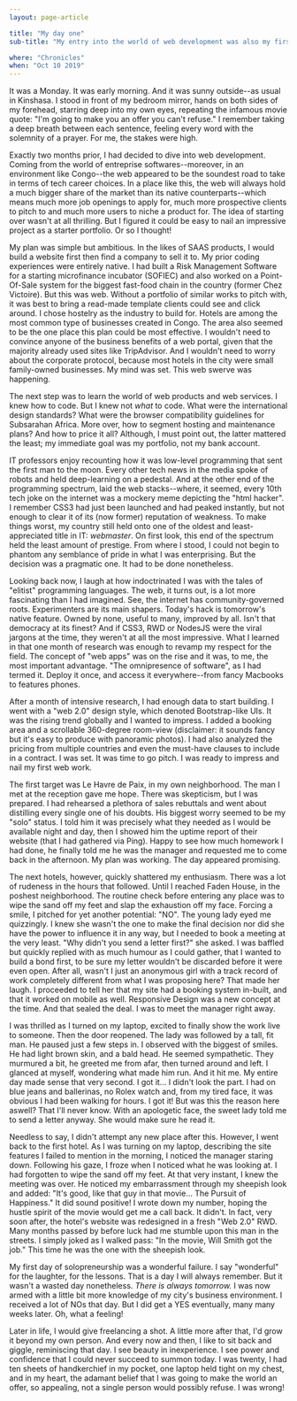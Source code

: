 ```yaml
---
layout: page-article

title: "My day one"
sub-title: "My entry into the world of web development was also my first business wound"

where: "Chronicles"
when: "Oct 10 2019"
---
```

It was a Monday. It was early morning. And it was sunny outside--as usual in Kinshasa. I stood in front of my bedroom mirror, hands on both sides of my forehead, starring deep into my own eyes, repeating the infamous movie quote: "I'm going to make you an offer you can't refuse." I remember taking a deep breath between each sentence, feeling every word with the solemnity of a prayer. For me, the stakes were high.

Exactly two months prior, I had decided to dive into web development. Coming from the world of entreprise softwares--moreover, in an environment like Congo--the web appeared to be the soundest road to take in terms of tech career choices. In a place like this, the web will always hold a much bigger share of the market than its native counterparts--which means much more job openings to apply for, much more prospective clients to pitch to and much more users to niche a product for. The idea of starting over wasn't at all thrilling. But I figured it could be easy to nail an impressive project as a starter portfolio. Or so I thought!

My plan was simple but ambitious. In the likes of SAAS products, I would build a website first then find a company to sell it to. My prior coding experiences were entirely native. I had built a Risk Management Software for a starting microfinance incubator (SOFIEC) and also worked on a Point-Of-Sale system for the biggest fast-food chain in the country (former Chez Victoire). But this was web. Without a portfolio of similar works to pitch with, it was best to bring a read-made template clients could see and click around. I chose hostelry as the industry to build for. Hotels are among the most common type of businesses created in Congo. The area also seemed to be the one place this plan could be most effective. I wouldn't need to convince anyone of the business benefits of a web portal, given that the majority already used sites like TripAdvisor. And I wouldn't need to worry about the corporate protocol, because most hotels in the city were small family-owned businesses. My mind was set. This web swerve was happening.

The next step was to learn the world of web products and web services. I knew how to code. But I knew not <i>what</i> to code. What were the international design standards? What were the browser compatibility guidelines for Subsarahan Africa. More over, how to segment hosting and maintenance plans? And how to price it all? Although, I must point out, the latter mattered the least; my immediate goal was my portfolio, not my bank account.

IT professors enjoy recounting how it was low-level programming that sent the first man to the moon. Every other tech news in the media spoke of robots and held deep-learning on a pedestal. And at the other end of the programming spectrum, laid the web stacks--where, it seemed, every 10th tech joke on the internet was a mockery meme depicting the "html hacker". I remember CSS3 had just been launched and had peaked instantly, but not enough to clear it of its (now former) reputation of weakness. To make things worst, my country still held onto one of the oldest and least-appreciated title in IT: <i>webmaster</i>. On first look, this end of the spectrum held the least amount of prestige. From where I stood, I could not begin to phantom any semblance of pride in what I was enterprising. But the decision was a pragmatic one. It had to be done nonetheless.

Looking back now, I laugh at how indoctrinated I was with the tales of "elitist" programming languages. The web, it turns out, is a lot more fascinating than I had imagined. See, the internet has community-governed roots. Experimenters are its main shapers. Today's hack is tomorrow's native feature. Owned by none, useful to many, improved by all. Isn't that democracy at its finest? And if CSS3, RWD or NodesJS were the viral jargons at the time, they weren't at all the most impressive. What I learned in that one month of research was enough to revamp my respect for the field. The concept of "web apps" was on the rise and it was, to me, the most important advantage. "The omnipresence of software", as I had termed it. Deploy it once, and access it everywhere--from fancy Macbooks to features phones.

After a month of intensive research, I had enough data to start building. I went with a "web 2.0" design style, which denoted Bootstrap-like UIs. It was the rising trend globally and I wanted to impress. I added a booking area and a scrollable 360-degree room-view (disclaimer: it sounds fancy but it's easy to produce with panoramic photos). I had also analyzed the pricing from multiple countries and even the must-have clauses to include in a contract. I was set. It was time to go pitch. I was ready to impress and nail my first web work.

The first target was Le Havre de Paix, in my own neighborhood. The man I met at the reception gave me hope. There was skepticism, but I was prepared. I had rehearsed a plethora of sales rebuttals and went about distilling every single one of his doubts. His biggest worry seemed to be my "solo" status. I told him it was precisely what they needed as I would be available night and day, then I showed him the uptime report of their website (that I had gathered via Ping). Happy to see how much homework I had done, he finally told me he was the manager and requested me to come back in the afternoon. My plan was working. The day appeared promising.

The next hotels, however, quickly shattered my enthusiasm. There was a lot of rudeness in the hours that followed. Until I reached Faden House, in the poshest neighborhood. The routine check before entering any place was to wipe the sand off my feet and slap the exhaustion off my face. Forcing a smile, I pitched for yet another potential: "NO". The young lady eyed me quizzingly. I knew she wasn't the one to make the final decision nor did she have the power to influence it in any way, but I needed to book a meeting at the very least. "Why didn't you send a letter first?" she asked. I was baffled but quickly replied with as much humour as I could gather, that I wanted to build a bond first, to be sure my letter wouldn't be discarded before it were even open. After all, wasn't I just an anonymous girl with a track record of work completely different from what I was proposing here? That made her laugh. I proceeded to tell her that my site had a booking system in-built, and that it worked on mobile as well. Responsive Design was a new concept at the time. And that sealed the deal. I was to meet the manager right away.

I was thrilled as I turned on my laptop, excited to finally show the work live to someone. Then the door reopened. The lady was followed by a tall, fit man. He paused just a few steps in. I observed with the biggest of smiles. He had light brown skin, and a bald head. He seemed sympathetic. They murmured a bit, he greeted me from afar, then turned around and left. I glanced at myself, wondering what made him run. And it hit me. My entire day made sense that very second. I got it... I didn't look the part. I had on blue jeans and ballerinas, no Rolex watch and, from my tired face, it was obvious I had been walking for hours. I got it! But was this the reason here aswell? That I'll never know. With an apologetic face, the sweet lady told me to send a letter anyway. She would make sure he read it.

Needless to say, I didn't attempt any new place after this. However, I went back to the first hotel. As I was turning on my laptop, describing the site features I failed to mention in the morning, I noticed the manager staring down. Following his gaze, I froze when I noticed what he was looking at. I had forgotten to wipe the sand off my feet. At that very instant, I knew the meeting was over. He noticed my embarrassment through my sheepish look and added: "It's good, like that guy in that movie... The Pursuit of Happiness." It did sound positive! I wrote down my number, hoping the hustle spirit of the movie would get me a call back. It didn't. In fact, very soon after, the hotel's website was redesigned in a fresh "Web 2.0" RWD. Many months passed by before luck had me stumble upon this man in the streets. I simply joked as I walked pass: "In the movie, Will Smith got the job." This time he was the one with the sheepish look.

My first day of solopreneurship was a wonderful failure. I say "wonderful" for the laughter, for the lessons. That is a day I will always remember. But it wasn't a wasted day nonetheless. <i>There is always tomorrow.</i> I was now armed with a little bit more knowledge of my city's business environment. I received a lot of NOs that day. But I did get a YES eventually, many many weeks later. Oh, what a feeling!

Later in life, I would give freelancing a shot. A little more after that, I'd grow it beyond my own person. And every now and then, I like to sit back and giggle, reminiscing that day. I see beauty in inexperience. I see power and confidence that I could never succeed to summon today. I was twenty, I had ten sheets of handkerchief in my pocket, one laptop held tight on my chest, and in my heart, the adamant belief that I was going to make the world an offer, so appealing, not a single person would possibly refuse. I was wrong!